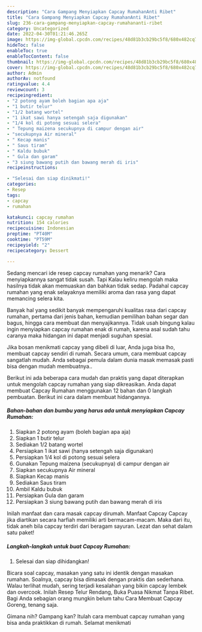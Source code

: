 ```yaml
---
description: "Cara Gampang Menyiapkan Capcay RumahanAnti Ribet"
title: "Cara Gampang Menyiapkan Capcay RumahanAnti Ribet"
slug: 236-cara-gampang-menyiapkan-capcay-rumahananti-ribet
category: Uncategorized
date: 2022-04-30T01:21:46.265Z
image: https://img-global.cpcdn.com/recipes/48d81b3cb29bc5f8/680x482cq70/capcay-rumahan-foto-resep-utama.jpg
hideToc: false
enableToc: true
enableTocContent: false
thumbnail: https://img-global.cpcdn.com/recipes/48d81b3cb29bc5f8/680x482cq70/capcay-rumahan-foto-resep-utama.jpg
cover: https://img-global.cpcdn.com/recipes/48d81b3cb29bc5f8/680x482cq70/capcay-rumahan-foto-resep-utama.jpg
author: Admin
authorAv: notfound
ratingvalue: 4.4
reviewcount: 3
recipeingredient:
- "2 potong ayam boleh bagian apa aja"
- "1 butir telur"
- "1/2 batang wortel"
- "1 ikat sawi hanya setengah saja digunakan"
- "1/4 kol di potong sesuai selera"
- " Tepung maizena secukupnya di campur dengan air"
- "secukupnya Air mineral"
- " Kecap manis"
- " Saus tiram"
- " Kaldu bubuk"
- " Gula dan garam"
- "3 siung bawang putih dan bawang merah di iris"
recipeinstructions:

- "Selesai dan siap dinikmati!"
categories:
- Resep
tags:
- capcay
- rumahan

katakunci: capcay rumahan 
nutrition: 154 calories
recipecuisine: Indonesian
preptime: "PT40M"
cooktime: "PT59M"
recipeyield: "2"
recipecategory: Dessert

---
```



Sedang mencari ide resep capcay rumahan yang menarik? Cara menyiapkannya sangat tidak susah. Tapi Kalau keliru mengolah maka hasilnya tidak akan memuaskan dan bahkan tidak sedap. Padahal capcay rumahan yang enak selayaknya memiliki aroma dan rasa yang dapat memancing selera kita.


Banyak hal yang sedikit banyak mempengaruhi kualitas rasa dari capcay rumahan, pertama dari jenis bahan, kemudian pemilihan bahan segar dan bagus, hingga cara membuat dan menyajikannya. Tidak usah bingung kalau ingin menyiapkan capcay rumahan enak di rumah, karena asal sudah tahu caranya maka hidangan ini dapat menjadi suguhan spesial.

Jika bosan menikmati capcay yang dibeli di luar, Anda juga bisa lho, membuat capcay sendiri di rumah. Secara umum, cara membuat capcay sangatlah mudah. Anda sebagai pemula dalam dunia masak memasak pasti bisa dengan mudah membuatnya..


Berikut ini ada beberapa cara mudah dan praktis yang dapat diterapkan untuk mengolah capcay rumahan yang siap dikreasikan. Anda dapat membuat Capcay Rumahan menggunakan 12 bahan dan 0 langkah pembuatan. Berikut ini cara dalam membuat hidangannya.

<!--inarticleads1-->

##### Bahan-bahan dan bumbu yang harus ada untuk menyiapkan Capcay Rumahan:

1. Siapkan 2 potong ayam (boleh bagian apa aja)
1. Siapkan 1 butir telur
1. Sediakan 1/2 batang wortel
1. Persiapkan 1 ikat sawi (hanya setengah saja digunakan)
1. Persiapkan 1/4 kol di potong sesuai selera
1. Gunakan  Tepung maizena (secukupnya) di campur dengan air
1. Siapkan secukupnya Air mineral
1. Siapkan  Kecap manis
1. Sediakan  Saus tiram
1. Ambil  Kaldu bubuk
1. Persiapkan  Gula dan garam
1. Persiapkan 3 siung bawang putih dan bawang merah di iris


Inilah manfaat dan cara masak capcay dirumah. Manfaat Capcay Capcay jika diartikan secara harfiah memiliki arti bermacam-macam. Maka dari itu, tidak aneh bila capcay terdiri dari beragam sayuran. Lezat dan sehat dalam satu paket! 

<!--inarticleads2-->

##### Langkah-langkah untuk buat Capcay Rumahan:


1. Selesai dan siap dihidangkan!

Bicara soal capcay, masakan yang satu ini identik dengan masakan rumahan. Soalnya, capcay bisa dimasak dengan praktis dan sederhana. Walau terlihat mudah, sering terjadi kesalahan yang bikin capcay lembek dan overcook. Inilah Resep Telur Rendang, Buka Puasa Nikmat Tanpa Ribet. Bagi Anda sebagian orang mungkin belum tahu Cara Membuat Capcay Goreng, tenang saja. 

Gimana nih? Gampang kan? Itulah cara membuat capcay rumahan yang bisa anda praktikkan di rumah. Selamat menikmati
